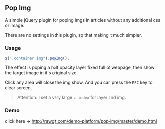 ## Pop Img

A simple jQuery plugin for poping imgs in articles without any additional css or image.

There are no settings in this plugin, so that making it much simpler.

### Usage

```javascript
$(".container img").popImg();
```

The effect is poping a half opacity layer fixed full of webpage, then show the target image in it's original size.

Click any area will close the img show. And you can press the `ESC` key to clear screen.

> Attention: I set a very large `z-index` for layer and img.
 
### Demo
 
click here -> <http://rawgit.com/demo-platform/pop-img/master/demo.html> 